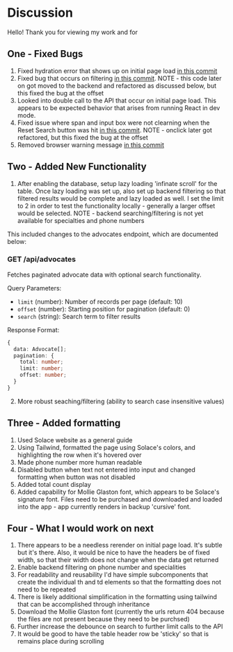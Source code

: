 # Discussion

Hello!  Thank you for viewing my work and for 


## One - Fixed Bugs

1.  Fixed hydration error that shows up on initial page load [in this commit](https://github.com/abramicf/solace-candidate-assignment/commit/2e616e07b55139bb8e8a77d1ada4543d811e4466)
2.  Fixed bug that occurs on filtering [in this commit](https://github.com/abramicf/solace-candidate-assignment/commit/592f688bd358301087f18db57fce9f52ea778d06).  NOTE - this code later on got moved to the backend and refactored as discussed below, but this fixed the bug at the offset
3.  Looked into double call to the API that occur on initial page load.  This appears to be expected behavior that arises from running React in dev mode.
4.  Fixed issue where span and input box were not clearning when the Reset Search button was hit [in this commit](https://github.com/abramicf/solace-candidate-assignment/commit/ca3243f22d018e1a71324abf286ceb929b606f12).  NOTE - onclick later got refactored, but this fixed the bug at the offset
5.  Removed browser warning message [in this commit](https://github.com/abramicf/solace-candidate-assignment/commit/16ed419d6f664df226091e972b7ed5e5c55c43fd)

## Two - Added New Functionality

1.  After enabling the database, setup lazy loading 'infinate scroll' for the table.  Once lazy loading was set up, also set up backend filtering so that filtered results would be complete and lazy loaded as well.  I set the limit to 2 in order to test the functionality locally - generally a larger offset would be selected.  NOTE - backend searching/filtering is not yet available for specialties and phone numbers

This included changes to the advocates endpoint, which are documented below:

### GET /api/advocates
Fetches paginated advocate data with optional search functionality.

Query Parameters:
- `limit` (number): Number of records per page (default: 10)
- `offset` (number): Starting position for pagination (default: 0)
- `search` (string): Search term to filter results

Response Format:
```typescript
{
  data: Advocate[];
  pagination: {
    total: number;
    limit: number;
    offset: number;
  }
}
```

2.  More robust seaching/filtering (ability to search case insensitive values)

## Three - Added formatting

1.  Used Solace website as a general guide
2.  Using Tailwind, formatted the page using Solace's colors, and highlighting the row when it's hovered over
3.  Made phone number more human readable
4.  Disabled button when text not entered into input and changed formatting when button was not disabled
5.  Added total count display
6.  Added capability for Mollie Glaston font, which appears to be Solace's signature font.  Files need to be purchased and downloaded and loaded into the app - app currently renders in backup 'cursive' font.

## Four - What I would work on next

1.  There appears to be a needless rerender on initial page load.  It's subtle but it's there.  Also, 
it would be nice to have the headers be of fixed width, so that their width does not change when the data get returned
2.  Enable backend filtering on phone number and specialities
3.  For readability and reusability I'd have simple subcomponents that create the individual th and td elements so that the formatting does not need to be repeated
4.  There is likely additional simplification in the formatting using tailwind that can be accomplished through inheritance
5.  Download the Mollie Glaston font (currently the urls return 404 because the files are not present because they need to be purchsed)
6.  Further increase the debounce on search to further limit calls to the API
7.  It would be good to have the table header row be 'sticky' so that is remains place during scrolling

